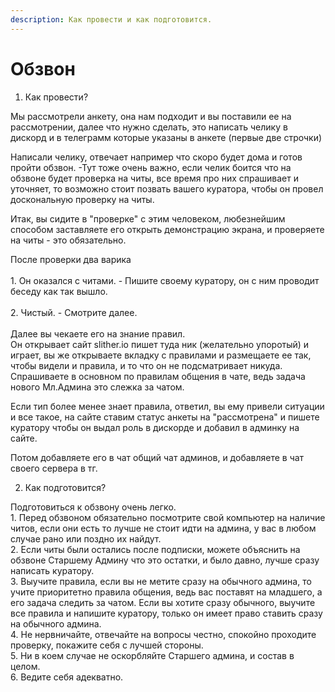 ```yaml
---
description: Как провести и как подготовится.
---
```


# Обзвон

1. Как провести?

Мы рассмотрели анкету, она нам подходит и вы поставили ее на рассмотрении, далее что нужно сделать, это написать челику в дискорд и в телеграмм которые указаны в анкете (первые две строчки)

Написали челику, отвечает например что скоро будет дома и готов пройти обзвон. -Тут тоже очень важно, если челик боится что на обзвоне будет проверка на читы, все время про них спрашивает и уточняет, то возможно стоит позвать вашего куратора, чтобы он провел доскональную проверку на читы.

Итак, вы сидите в "проверке" с этим человеком, любезнейшим способом заставляете его открыть демонстрацию экрана, и проверяете на читы - это обязательно.

После проверки два варика \
\
1\. Он оказался с читами. - Пишите своему куратору, он с ним проводит беседу как так вышло.\
\
2\. Чистый. - Смотрите далее.\
\
Далее вы чекаете его на знание правил. \
Он открывает сайт slither.io пишет туда ник (желательно упоротый) и играет, вы же открываете вкладку с правилами и размещаете ее так, чтобы видели и правила, и то что он не подсматривает никуда. \
Спрашиваете в основном по правилам общения в чате, ведь задача нового Мл.Админа это слежка за чатом.

Если тип более менее знает правила, ответил, вы ему привели ситуации и все такое, на сайте ставим статус анкеты на "рассмотрена" и пишете куратору чтобы он выдал роль в дискорде и добавил в админку на сайте.

Потом добавляете его в чат общий чат админов, и добавляете в чат своего сервера в тг.&#x20;



2. Как подготовится?

Подготовиться к обзвону очень легко.\
1\. Перед обзвоном обязательно посмотрите свой компьютер на наличие читов, если они есть то лучше не стоит идти на админа, у вас в любом случае рано или поздно их найдут. \
2\. Если читы были остались после подписки, можете объяснить на обзвоне Старшему Админу что это остатки, и было давно, лучше сразу написать куратору.\
3\. Выучите правила, если вы не метите сразу на обычного админа, то учите приоритетно правила общения, ведь вас поставят на младшего, а его задача следить за чатом. Если вы хотите сразу обычного, выучите все правила и напишите куратору, только он имеет право ставить сразу на обычного админа.\
4\. Не нервничайте, отвечайте на вопросы честно, спокойно проходите проверку, покажите себя с лучшей стороны.\
5\. Ни в коем случае не оскорбляйте Старшего админа, и состав в целом.\
6\. Ведите себя адекватно.
